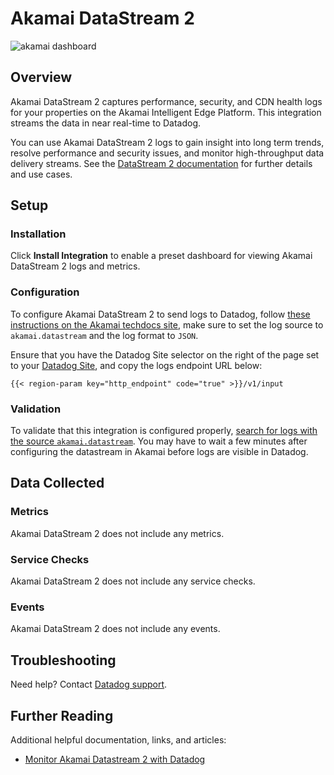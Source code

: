 # Akamai DataStream 2

![akamai dashboard][7]

## Overview

Akamai DataStream 2 captures performance, security, and CDN health logs for your properties on the Akamai Intelligent Edge Platform. This integration streams the data in near real-time to Datadog.

You can use Akamai DataStream 2 logs to gain insight into long term trends, resolve performance and security issues, and monitor high-throughput data delivery streams. See the [DataStream 2 documentation][6] for further details and use cases.

## Setup

### Installation

Click **Install Integration** to enable a preset dashboard for viewing Akamai DataStream 2 logs and metrics.

### Configuration

To configure Akamai DataStream 2 to send logs to Datadog, follow [these instructions on the
Akamai techdocs site][2], make sure to set the log source to `akamai.datastream` and the log format to `JSON`.

Ensure that you have the Datadog Site selector on the right of the page set to your [Datadog Site][4], and copy the logs endpoint URL below:  

`{{< region-param key="http_endpoint" code="true" >}}/v1/input`

### Validation

To validate that this integration is configured properly, [search for logs with the source `akamai.datastream`][3]. You may have to wait a few minutes after configuring the datastream in Akamai before logs are visible in Datadog.

## Data Collected

### Metrics

Akamai DataStream 2 does not include any metrics.

### Service Checks

Akamai DataStream 2 does not include any service checks.

### Events

Akamai DataStream 2 does not include any events.

## Troubleshooting

Need help? Contact [Datadog support][1].

## Further Reading

Additional helpful documentation, links, and articles:

- [Monitor Akamai Datastream 2 with Datadog][4]

[1]: https://docs.datadoghq.com/help/
[2]: https://techdocs.akamai.com/datastream2/docs/stream-datadog
[3]: https://app.datadoghq.com/logs?query=source%3Aakamai.datastream
[4]: https://www.datadoghq.com/blog/monitor-akamai-datastream2/
[5]: https://docs.datadoghq.com/getting_started/site/
[6]: https://techdocs.akamai.com/datastream2/docs
[7]: https://raw.githubusercontent.com/DataDog/integrations-extras/master/akamai_datastream_2/images/akamai_2_dashboard.png